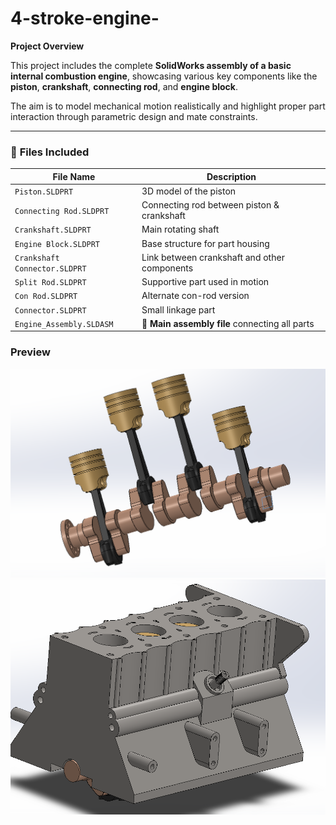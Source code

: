 # 4-stroke-engine-

 **Project Overview**

This project includes the complete **SolidWorks assembly of a basic internal combustion engine**, showcasing various key components like the **piston**, **crankshaft**, **connecting rod**, and **engine block**.

The aim is to model mechanical motion realistically and highlight proper part interaction through parametric design and mate constraints.

---

### 🧩 **Files Included**

| File Name                     | Description                                    |
| ----------------------------- | ---------------------------------------------- |
| `Piston.SLDPRT`               | 3D model of the piston                         |
| `Connecting Rod.SLDPRT`       | Connecting rod between piston & crankshaft     |
| `Crankshaft.SLDPRT`           | Main rotating shaft                            |
| `Engine Block.SLDPRT`         | Base structure for part housing                |
| `Crankshaft Connector.SLDPRT` | Link between crankshaft and other components   |
| `Split Rod.SLDPRT`            | Supportive part used in motion                 |
| `Con Rod.SLDPRT`              | Alternate con-rod version                      |
| `Connector.SLDPRT`            | Small linkage part                             |
| `Engine_Assembly.SLDASM`      | 🔧 **Main assembly file** connecting all parts |



### **Preview**

![Engine Assembly Preview](preview.png)
![Engine Assembly Preview](preview%20_engine.png)



